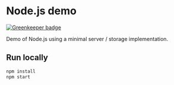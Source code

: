 # Node.js demo

[![Greenkeeper badge](https://badges.greenkeeper.io/rochdev/nodejs-intro-demo.svg)](https://greenkeeper.io/)

Demo of Node.js using a minimal server / storage implementation.

## Run locally

```js
npm install
npm start
```
